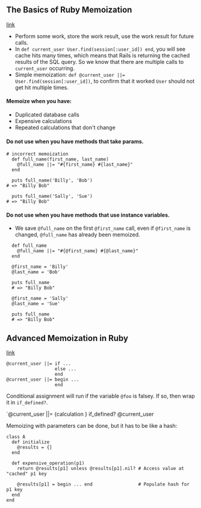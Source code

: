 ## The Basics of Ruby Memoization
[link](http://gavinmiller.io/2013/basics-of-ruby-memoization/)

- Perform some work, store the work result, use the work result for future calls.
- In `def current_user User.find(session[:user_id]) end`, you will see cache hits many times, which means that Rails is returning the cached results of the SQL query. So we know that there are multiple calls to `current_user` occurring.
- Simple memoization: `def @current_user ||= User.find(session[:user_id])`, to confirm that it worked `User` should not get hit multiple times.

#### Memoize when you have:

- Duplicated database calls
- Expensive calculations
- Repeated calculations that don't change

#### Do not use when you have methods that take params.

```
# incorrect memoization
  def full_name(first_name, last_name)
    @full_name ||= "#{first_name} #{last_name}"
  end

  puts full_name('Billy', 'Bob')
# => "Billy Bob"

  puts full_name('Sally', 'Sue')
# => "Billy Bob"
```

#### Do not use when you have methods that use instance variables.

- We save `@full_name` on the first `@first_name` call, even if `@first_name` is changed, `@full_name` has already been memoized.

```
  def full_name
    @full_name ||= "#{@first_name} #{@last_name}"
  end

  @first_name = 'Billy'
  @last_name = 'Bob'

  puts full_name
  # => "Billy Bob"

  @first_name = 'Sally'
  @last_name = 'Sue'

  puts full_name
  # => "Billy Bob"
```

## Advanced Memoization in Ruby
[link](http://gavinmiller.io/2013/advanced-memoization-in-ruby/)

```
@current_user ||= if ...
                  else ...
                  end
@current_user ||= begin ...
                  end
```

Conditional assignment will run if the variable `@foo` is falsey. If so, then wrap it in `if_defined?`.

`@current_user ||= {calculation } if_defined? @current_user

Memoizing with parameters can be done, but it has to be like a hash:

```
class A
  def initialize
    @results = {]
  end

  def expensive_operation(p1)
    return @results[p1] unless @results[p1].nil? # Access value at "cached" p1 key

    @results[p1] = begin ... end                 # Populate hash for p1 key
  end
end
```


